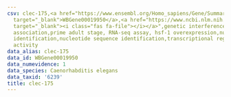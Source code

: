 ```yaml
---
csv: clec-175,<a href="https://www.ensembl.org/Homo_sapiens/Gene/Summary?db=core;g=WBGene00019950"
  target="_blank">WBGene00019950</a>,<a href="https://www.ncbi.nlm.nih.gov/pubmed/30894454"
  target="_blank"><i class="fas fa-file"></i></a>",genetic interference,functional
  association,prime adult stage, RNA-seq assay, hsf-1 overexpression,nucleotide sequence
  identification,nucleotide sequence identification,transcriptional regulation,up-regulates
  activity
data_alias: clec-175
data_id: WBGene00019950
data_numevidence: 1
data_species: Caenorhabditis elegans
data_taxid: '6239'
title: clec-175
---
```

